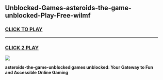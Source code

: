 
## Unblocked-Games-asteroids-the-game-unblocked-Play-Free-wilmf
<h3>
<a href="https://premium76.site?title=asteroids-the-game-unblocked&ref=15A">CLICK TO PLAY</a></h3>
<hr>

<h3>
<a href="https://premium76.site?title=asteroids-the-game-unblocked&ref=15A">CLICK 2 PLAY</a>
  
</h3>

<a href="https://premium76.site?title=asteroids-the-game-unblocked&ref=15A"><img src="https://clearcache.store/games.png"></a>


**asteroids-the-game-unblocked games unblocked: Your Gateway to Fun and Accessible Online Gaming**
